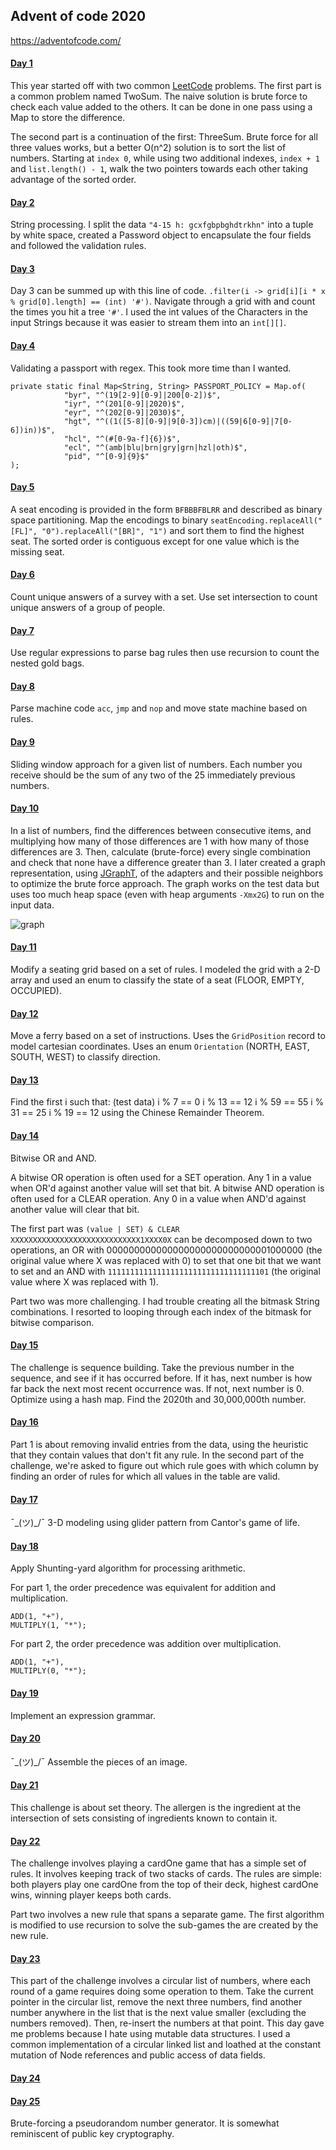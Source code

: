 ## Advent of code 2020
https://adventofcode.com/

#### [Day 1](https://github.com/ericbalawejder/advent-of-code/tree/main/src/main/java/aoc/year2020/day1)
This year started off with two common [LeetCode](https://leetcode.com/) problems. 
The first part is a common problem named TwoSum. The naive solution is brute force 
to check each value added to the others. It can be done in one pass using a Map 
to store the difference.

The second part is a continuation of the first: ThreeSum. Brute force for all three 
values works, but a better O(n^2) solution is to sort the list of numbers. Starting 
at `index 0`, while using two additional indexes, `index + 1` and `list.length() - 1`, walk 
the two pointers towards each other taking advantage of the sorted order.


#### [Day 2](https://github.com/ericbalawejder/advent-of-code/tree/main/src/main/java/aoc/year2020/day2)
String processing. I split the data `"4-15 h: gcxfgbpbghdtrkhn"` into a tuple by white space, created 
a Password object to encapsulate the four fields and followed the validation rules.


#### [Day 3](https://github.com/ericbalawejder/advent-of-code/tree/main/src/main/java/aoc/year2020/day3)
Day 3 can be summed up with this line of code. `.filter(i -> grid[i][i * x % grid[0].length] == (int) '#')`.
Navigate through a grid with and count the times you hit a tree `'#'`. I used the int values
of the Characters in the input Strings because it was easier to stream them into an `int[][]`. 


#### [Day 4](https://github.com/ericbalawejder/advent-of-code/tree/main/src/main/java/aoc/year2020/day4)
Validating a passport with regex. This took more time than I wanted.
```
private static final Map<String, String> PASSPORT_POLICY = Map.of(
            "byr", "^(19[2-9][0-9]|200[0-2])$",
            "iyr", "^(201[0-9]|2020)$",
            "eyr", "^(202[0-9]|2030)$",
            "hgt", "^((1([5-8][0-9]|9[0-3])cm)|((59|6[0-9]|7[0-6])in))$",
            "hcl", "^(#[0-9a-f]{6})$",
            "ecl", "^(amb|blu|brn|gry|grn|hzl|oth)$",
            "pid", "^[0-9]{9}$"
);
```


#### [Day 5](https://github.com/ericbalawejder/advent-of-code/tree/main/src/main/java/aoc/year2020/day5)
A seat encoding is provided in the form `BFBBBFBLRR` and described as binary space partitioning.
Map the encodings to binary `seatEncoding.replaceAll("[FL]", "0").replaceAll("[BR]", "1")` and
sort them to find the highest seat. The sorted order is contiguous except for one value
which is the missing seat.


#### [Day 6](https://github.com/ericbalawejder/advent-of-code/tree/main/src/main/java/aoc/year2020/day6)
Count unique answers of a survey with a set. Use set intersection to count unique answers of
a group of people.


#### [Day 7](https://github.com/ericbalawejder/advent-of-code/tree/main/src/main/java/aoc/year2020/day7)
Use regular expressions to parse bag rules then use recursion to count the nested gold bags.


#### [Day 8](https://github.com/ericbalawejder/advent-of-code/tree/main/src/main/java/aoc/year2020/day8)
Parse machine code `acc`, `jmp` and `nop` and move state machine based on rules.


#### [Day 9](https://github.com/ericbalawejder/advent-of-code/tree/main/src/main/java/aoc/year2020/day9)
Sliding window approach for a given list of numbers. Each number you receive should be the sum 
of any two of the 25 immediately previous numbers.


#### [Day 10](https://github.com/ericbalawejder/advent-of-code/tree/main/src/main/java/aoc/year2020/day10)
In a list of numbers, find the differences between consecutive items, and multiplying how many of those 
differences are 1 with how many of those differences are 3. Then, calculate (brute-force) every single 
combination and check that none have a difference greater than 3. I later created a graph representation, 
using [JGraphT](https://jgrapht.org/), of the adapters and their possible neighbors to optimize the brute 
force approach. The graph works on the test data but uses too much heap space (even with heap arguments `-Xmx2G`) 
to run on the input data.

![graph](/src/main/java/aoc/year2020/day10/graph.png)


#### [Day 11](https://github.com/ericbalawejder/advent-of-code/tree/main/src/main/java/aoc/year2020/day11)
Modify a seating grid based on a set of rules. I modeled the grid with a 2-D array and used an enum
to classify the state of a seat (FLOOR, EMPTY, OCCUPIED).


#### [Day 12](https://github.com/ericbalawejder/advent-of-code/tree/main/src/main/java/aoc/year2020/day12)
Move a ferry based on a set of instructions. Uses the `GridPosition` record to model cartesian coordinates.
Uses an enum `Orientation` (NORTH, EAST, SOUTH, WEST) to classify direction.


#### [Day 13](https://github.com/ericbalawejder/advent-of-code/tree/main/src/main/java/aoc/year2020/day13)
Find the first i such that:
(test data)
i % 7 == 0
i % 13 == 12
i % 59 == 55
i % 31 == 25
i % 19 == 12
using the Chinese Remainder Theorem.


#### [Day 14](https://github.com/ericbalawejder/advent-of-code/tree/main/src/main/java/aoc/year2020/day14)
Bitwise OR and AND.

A bitwise OR operation is often used for a SET operation. Any 1 in a value when OR'd 
against another value will set that bit. A bitwise AND operation is often used for a 
CLEAR operation. Any 0 in a value when AND'd against another value will clear that bit.

The first part was `(value | SET) & CLEAR`
`XXXXXXXXXXXXXXXXXXXXXXXXXXXXX1XXXX0X` can be decomposed down to two operations, an OR 
with 000000000000000000000000000001000000 (the original value where X was replaced with 0) 
to set that one bit that we want to set and an AND with `111111111111111111111111111111111101` 
(the original value where X was replaced with 1). 

Part two was more challenging. I had trouble creating all the bitmask String combinations.
I resorted to looping through each index of the bitmask for bitwise comparison.


#### [Day 15](https://github.com/ericbalawejder/advent-of-code/tree/main/src/main/java/aoc/year2020/day15)
The challenge is sequence building. Take the previous number in the sequence, and see if it has occurred 
before. If it has, next number is how far back the next most recent occurrence was. If not, next number 
is 0. Optimize using a hash map. Find the 2020th and 30,000,000th number. 


#### [Day 16](https://github.com/ericbalawejder/advent-of-code/tree/main/src/main/java/aoc/year2020/day16)
Part 1 is about removing invalid entries from the data, using the heuristic that they contain values that 
don't fit any rule. In the second part of the challenge, we're asked to figure out which rule goes with 
which column by finding an order of rules for which all values in the table are valid.


#### [Day 17](https://github.com/ericbalawejder/advent-of-code/tree/main/src/main/java/aoc/year2020/day17)
¯\_(ツ)_/¯ 3-D modeling using glider pattern from Cantor's game of life.


#### [Day 18](https://github.com/ericbalawejder/advent-of-code/tree/main/src/main/java/aoc/year2020/day18)
Apply Shunting-yard algorithm for processing arithmetic. 

For part 1, the order precedence was equivalent for addition and multiplication.
```
ADD(1, "+"),
MULTIPLY(1, "*");
```
For part 2, the order precedence was addition over multiplication.
```
ADD(1, "+"),
MULTIPLY(0, "*");
```


#### [Day 19](https://github.com/ericbalawejder/advent-of-code/tree/main/src/main/java/aoc/year2020/day19)
Implement an expression grammar.


#### [Day 20](https://github.com/ericbalawejder/advent-of-code/tree/main/src/main/java/aoc/year2020/day20)
¯\_(ツ)_/¯ Assemble the pieces of an image.


#### [Day 21](https://github.com/ericbalawejder/advent-of-code/tree/main/src/main/java/aoc/year2020/day21)
This challenge is about set theory. The allergen is the ingredient at the intersection of
sets consisting of ingredients known to contain it.


#### [Day 22](https://github.com/ericbalawejder/advent-of-code/tree/main/src/main/java/aoc/year2020/day22)
The challenge involves playing a cardOne game that has a simple set of rules. It involves keeping track 
of two stacks of cards. The rules are simple: both players play one cardOne from the top of their deck, highest 
cardOne wins, winning player keeps both cards.

Part two involves a new rule that spans a separate game. The first algorithm is modified to use recursion
to solve the sub-games the are created by the new rule.


#### [Day 23](https://github.com/ericbalawejder/advent-of-code/tree/main/src/main/java/aoc/year2020/day23)
This part of the challenge involves a circular list of numbers, where each round of a game requires doing 
some operation to them. Take the current pointer in the circular list, remove the next three numbers, find 
another number anywhere in the list that is the next value smaller (excluding the numbers removed). 
Then, re-insert the numbers at that point. This day gave me problems because I hate using mutable data 
structures. I used a common implementation of a circular linked list and loathed at the constant mutation 
of Node references and public access of data fields.


#### [Day 24](https://github.com/ericbalawejder/advent-of-code/tree/main/src/main/java/aoc/year2020/day24)


#### [Day 25](https://github.com/ericbalawejder/advent-of-code/tree/main/src/main/java/aoc/year2020/day25)
Brute-forcing a pseudorandom number generator. It is somewhat reminiscent of public key cryptography.
